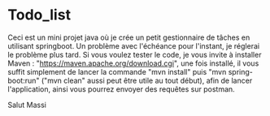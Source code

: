 # Todo_list

Ceci est un mini projet java où je crée un petit gestionnaire de tâches en utilisant springboot.
Un problème avec l'échéance pour l'instant, je réglerai le problème plus tard.
Si vous voulez tester le code, je vous invite à installer Maven : "https://maven.apache.org/download.cgi", une fois installé, il vous suffit simplement de lancer la commande "mvn install" puis "mvn spring-boot:run" ("mvn clean" aussi peut être utile au tout début), afin de lancer l'application, ainsi vous pourrez envoyer des requêtes sur postman.

Salut Massi